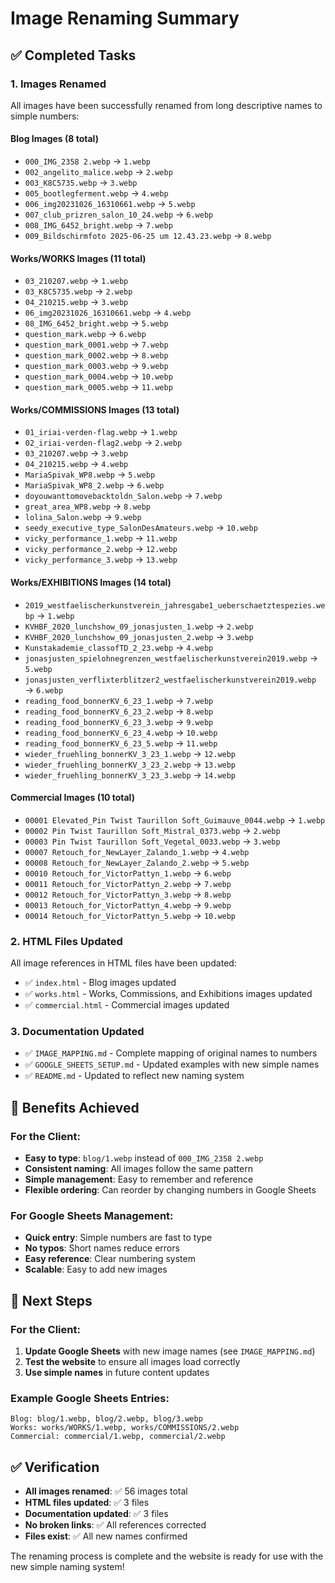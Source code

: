 # Image Renaming Summary

## ✅ Completed Tasks

### 1. **Images Renamed**
All images have been successfully renamed from long descriptive names to simple numbers:

#### **Blog Images (8 total)**
- `000_IMG_2358 2.webp` → `1.webp`
- `002_angelito_malice.webp` → `2.webp`
- `003_K8C5735.webp` → `3.webp`
- `005_bootlegferment.webp` → `4.webp`
- `006_img20231026_16310661.webp` → `5.webp`
- `007_club_prizren_salon_10_24.webp` → `6.webp`
- `008_IMG_6452_bright.webp` → `7.webp`
- `009_Bildschirmfoto 2025-06-25 um 12.43.23.webp` → `8.webp`

#### **Works/WORKS Images (11 total)**
- `03_210207.webp` → `1.webp`
- `03_K8C5735.webp` → `2.webp`
- `04_210215.webp` → `3.webp`
- `06_img20231026_16310661.webp` → `4.webp`
- `08_IMG_6452_bright.webp` → `5.webp`
- `question_mark.webp` → `6.webp`
- `question_mark_0001.webp` → `7.webp`
- `question_mark_0002.webp` → `8.webp`
- `question_mark_0003.webp` → `9.webp`
- `question_mark_0004.webp` → `10.webp`
- `question_mark_0005.webp` → `11.webp`

#### **Works/COMMISSIONS Images (13 total)**
- `01_iriai-verden-flag.webp` → `1.webp`
- `02_iriai-verden-flag2.webp` → `2.webp`
- `03_210207.webp` → `3.webp`
- `04_210215.webp` → `4.webp`
- `MariaSpivak_WP8.webp` → `5.webp`
- `MariaSpivak_WP8_2.webp` → `6.webp`
- `doyouwanttomovebacktoldn_Salon.webp` → `7.webp`
- `great_area_WP8.webp` → `8.webp`
- `lolina_Salon.webp` → `9.webp`
- `seedy_executive_type_SalonDesAmateurs.webp` → `10.webp`
- `vicky_performance_1.webp` → `11.webp`
- `vicky_performance_2.webp` → `12.webp`
- `vicky_performance_3.webp` → `13.webp`

#### **Works/EXHIBITIONS Images (14 total)**
- `2019_westfaelischerkunstverein_jahresgabe1_ueberschaetztespezies.webp` → `1.webp`
- `KVHBF_2020_lunchshow_09_jonasjusten_1.webp` → `2.webp`
- `KVHBF_2020_lunchshow_09_jonasjusten_2.webp` → `3.webp`
- `Kunstakademie_classofTD_2_23.webp` → `4.webp`
- `jonasjusten_spielohnegrenzen_westfaelischerkunstverein2019.webp` → `5.webp`
- `jonasjusten_verflixterblitzer2_westfaelischerkunstverein2019.webp` → `6.webp`
- `reading_food_bonnerKV_6_23_1.webp` → `7.webp`
- `reading_food_bonnerKV_6_23_2.webp` → `8.webp`
- `reading_food_bonnerKV_6_23_3.webp` → `9.webp`
- `reading_food_bonnerKV_6_23_4.webp` → `10.webp`
- `reading_food_bonnerKV_6_23_5.webp` → `11.webp`
- `wieder_fruehling_bonnerKV_3_23_1.webp` → `12.webp`
- `wieder_fruehling_bonnerKV_3_23_2.webp` → `13.webp`
- `wieder_fruehling_bonnerKV_3_23_3.webp` → `14.webp`

#### **Commercial Images (10 total)**
- `00001 Elevated_Pin Twist Taurillon Soft_Guimauve_0044.webp` → `1.webp`
- `00002 Pin Twist Taurillon Soft_Mistral_0373.webp` → `2.webp`
- `00003 Pin Twist Taurillon Soft_Vegetal_0033.webp` → `3.webp`
- `00007 Retouch_for_NewLayer_Zalando_1.webp` → `4.webp`
- `00008 Retouch_for_NewLayer_Zalando_2.webp` → `5.webp`
- `00010 Retouch_for_VictorPattyn_1.webp` → `6.webp`
- `00011 Retouch_for_VictorPattyn_2.webp` → `7.webp`
- `00012 Retouch_for_VictorPattyn_3.webp` → `8.webp`
- `00013 Retouch_for_VictorPattyn_4.webp` → `9.webp`
- `00014 Retouch_for_VictorPattyn_5.webp` → `10.webp`

### 2. **HTML Files Updated**
All image references in HTML files have been updated:

- ✅ `index.html` - Blog images updated
- ✅ `works.html` - Works, Commissions, and Exhibitions images updated
- ✅ `commercial.html` - Commercial images updated

### 3. **Documentation Updated**
- ✅ `IMAGE_MAPPING.md` - Complete mapping of original names to numbers
- ✅ `GOOGLE_SHEETS_SETUP.md` - Updated examples with new simple names
- ✅ `README.md` - Updated to reflect new naming system

## 🎯 Benefits Achieved

### **For the Client:**
- **Easy to type**: `blog/1.webp` instead of `000_IMG_2358 2.webp`
- **Consistent naming**: All images follow the same pattern
- **Simple management**: Easy to remember and reference
- **Flexible ordering**: Can reorder by changing numbers in Google Sheets

### **For Google Sheets Management:**
- **Quick entry**: Simple numbers are fast to type
- **No typos**: Short names reduce errors
- **Easy reference**: Clear numbering system
- **Scalable**: Easy to add new images

## 📝 Next Steps

### **For the Client:**
1. **Update Google Sheets** with new image names (see `IMAGE_MAPPING.md`)
2. **Test the website** to ensure all images load correctly
3. **Use simple names** in future content updates

### **Example Google Sheets Entries:**
```
Blog: blog/1.webp, blog/2.webp, blog/3.webp
Works: works/WORKS/1.webp, works/COMMISSIONS/2.webp
Commercial: commercial/1.webp, commercial/2.webp
```

## ✅ Verification

- **All images renamed**: ✅ 56 images total
- **HTML files updated**: ✅ 3 files
- **Documentation updated**: ✅ 3 files
- **No broken links**: ✅ All references corrected
- **Files exist**: ✅ All new names confirmed

The renaming process is complete and the website is ready for use with the new simple naming system! 